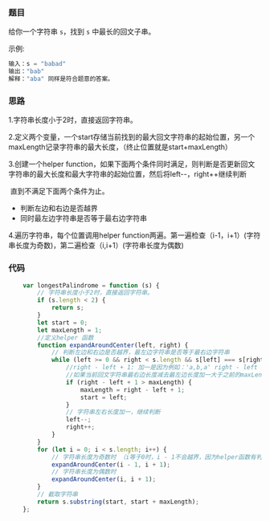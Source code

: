 ### 题目

给你一个字符串 `s`，找到 `s` 中最长的回文子串。

示例:

```js
输入：s = "babad"
输出："bab"
解释："aba" 同样是符合题意的答案。
```

### 思路

1.字符串长度小于2时，直接返回字符串。

2.定义两个变量，一个start存储当前找到的最大回文字符串的起始位置，另一个maxLength记录字符串的最大长度，（终止位置就是start+maxLength）

3.创建一个helper function，如果下面两个条件同时满足，则判断是否更新回文字符串的最大长度和最大字符串的起始位置，然后将left--，right++继续判断

​	直到不满足下面两个条件为止。

- 判断左边和右边是否越界
- 同时最左边字符串是否等于最右边字符串

4.遍历字符串，每个位置调用helper function两遍。第一遍检查（i-1，i+1）(字符串长度为奇数)，第二遍检查（i,i+1）(字符串长度为偶数)

### 代码

```js
	var longestPalindrome = function (s) {
        // 字符串长度小于2时，直接返回字符串。
        if (s.length < 2) {
            return s;
        }
        let start = 0;
        let maxLength = 1;
        //定义helper 函数
        function expandAroundCenter(left, right) {
            // 判断左边和右边是否越界，最左边字符串是否等于最右边字符串
            while (left >= 0 && right < s.length && s[left] === s[right]) {
                //right - left + 1: 加一是因为例如：'a,b,a' right - left = 2-0 = 2 而实际长度为3
                //如果当前回文字符串最右边长度减去最左边长度加一大于之前的maxLength，则取当前回文字符串
                if (right - left + 1 > maxLength) {
                    maxLength = right - left + 1;
                    start = left;
                }
                // 字符串左右长度加一，继续判断
                left--;
                right++;
            }
        }
        for (let i = 0; i < s.length; i++) {
            // 字符串长度为奇数时 （i等于0时，i - 1不会越界，因为helper函数有判断left >= 0）
            expandAroundCenter(i - 1, i + 1);
            // 字符串长度为偶数时
            expandAroundCenter(i, i + 1);
        }
        // 截取字符串
        return s.substring(start, start + maxLength);
    };
```

